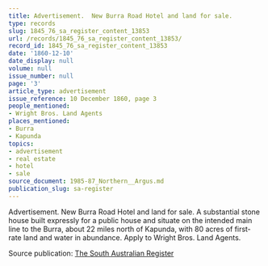 ```yaml
---
title: Advertisement.  New Burra Road Hotel and land for sale.
type: records
slug: 1845_76_sa_register_content_13853
url: /records/1845_76_sa_register_content_13853/
record_id: 1845_76_sa_register_content_13853
date: '1860-12-10'
date_display: null
volume: null
issue_number: null
page: '3'
article_type: advertisement
issue_reference: 10 December 1860, page 3
people_mentioned:
- Wright Bros. Land Agents
places_mentioned:
- Burra
- Kapunda
topics:
- advertisement
- real estate
- hotel
- sale
source_document: 1985-87_Northern__Argus.md
publication_slug: sa-register
---
```


Advertisement.  New Burra Road Hotel and land for sale.  A substantial stone house built expressly for a public house and situate on the intended main line to the Burra, about 22 miles north of Kapunda, with 80 acres of first-rate land and water in abundance.  Apply to Wright Bros. Land Agents.

Source publication: [The South Australian Register](/publications/sa-register/)
